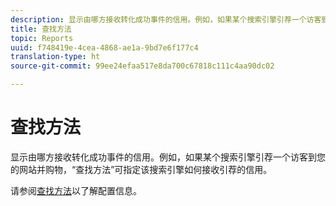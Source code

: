 ```yaml
---
description: 显示由哪方接收转化成功事件的信用。例如，如果某个搜索引擎引荐一个访客到您的网站并购物，“查找方法”可指定该搜索引擎如何接收引荐的信用。
title: 查找方法
topic: Reports
uuid: f748419e-4cea-4868-ae1a-9bd7e6f177c4
translation-type: ht
source-git-commit: 99ee24efaa517e8da700c67818c111c4aa90dc02

---
```



# 查找方法

显示由哪方接收转化成功事件的信用。例如，如果某个搜索引擎引荐一个访客到您的网站并购物，“查找方法”可指定该搜索引擎如何接收引荐的信用。

请参阅[查找方法](/help/admin/admin/finding-methods.md)以了解配置信息。
